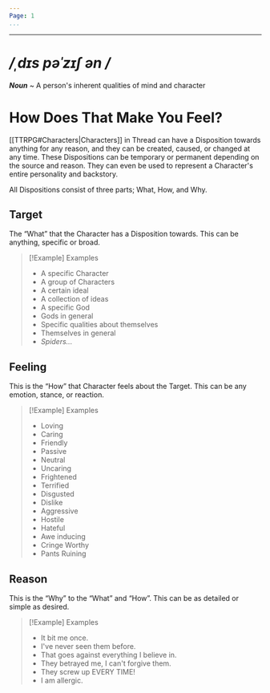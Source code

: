 ```yaml
---
Page: 1
...
```

---
# */ˌdɪs pəˈzɪʃ ən /*
***Noun*** ~ A person's inherent qualities of mind and character
# How Does That Make You Feel?
[[TTRPG#Characters|Characters]] in Thread can have a Disposition towards anything for any reason, and they can be created, caused, or changed at any time. These Dispositions can be temporary or permanent depending on the source and reason. They can even be used to represent a Character's entire personality and backstory.

All Dispositions consist of three parts; What, How, and Why.
## Target
The “What” that the Character has a Disposition towards. This can be anything, specific or broad. 
>[!Example] Examples
>- A specific Character
>- A group of Characters
>- A certain ideal
>- A collection of ideas
>- A specific God
>- Gods in general
>- Specific qualities about themselves
>- Themselves in general
>- *Spiders...*
## Feeling
This is the “How” that Character feels about the Target. This can be any emotion, stance, or reaction.
>[!Example] Examples
>- Loving
>- Caring
>- Friendly
>- Passive
>- Neutral
>- Uncaring
>- Frightened
>- Terrified
>- Disgusted
>- Dislike
>- Aggressive
>- Hostile
>- Hateful
>- Awe inducing
>- Cringe Worthy
>- Pants Ruining
## Reason
This is the “Why” to the “What” and “How”. This can be as detailed or simple as desired.
>[!Example] Examples
>- It bit me once.
>- I've never seen them before.
>- That goes against everything I believe in.
>- They betrayed me, I can't forgive them.
>- They screw up EVERY TIME!
>- I am allergic.